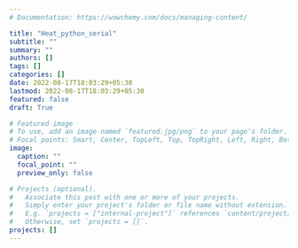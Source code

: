 ```yaml
---
# Documentation: https://wowchemy.com/docs/managing-content/

title: "Heat_python_serial"
subtitle: ""
summary: ""
authors: []
tags: []
categories: []
date: 2022-08-17T18:03:29+05:30
lastmod: 2022-08-17T18:03:29+05:30
featured: false
draft: True

# Featured image
# To use, add an image named `featured.jpg/png` to your page's folder.
# Focal points: Smart, Center, TopLeft, Top, TopRight, Left, Right, BottomLeft, Bottom, BottomRight.
image:
  caption: ""
  focal_point: ""
  preview_only: false

# Projects (optional).
#   Associate this post with one or more of your projects.
#   Simply enter your project's folder or file name without extension.
#   E.g. `projects = ["internal-project"]` references `content/project/deep-learning/index.md`.
#   Otherwise, set `projects = []`.
projects: []
---
```

